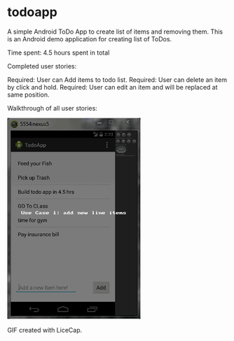 todoapp
=======

A simple Android ToDo App to create list of items and removing them. 
This is an Android demo application for creating list of ToDos. 

Time spent: 4.5 hours spent in total

Completed user stories:

Required: User can Add items to todo list.
Required: User can delete an item by click and hold.
Required: User can edit an item and will be replaced at same position.

Walkthrough of all user stories:

![alt tag](todApp_ParagSagar.gif)

GIF created with LiceCap.
